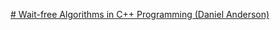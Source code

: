 
[# Wait-free Algorithms in C++ Programming (Daniel Anderson)](https://www.youtube.com/watch?v=kPh8pod0-gk)

